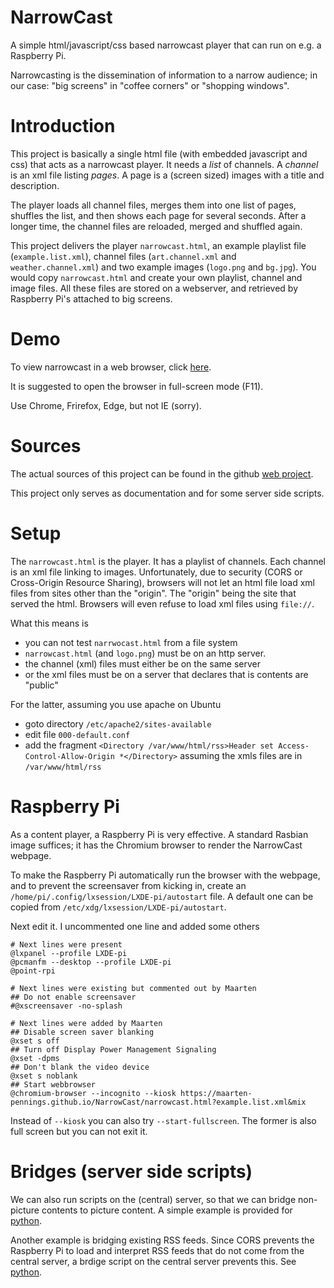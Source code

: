 # NarrowCast
A simple html/javascript/css based narrowcast player that can run on e.g. a Raspberry Pi.

Narrowcasting is the dissemination of information to a narrow audience; 
in our case: "big screens" in "coffee corners" or "shopping windows".

# Introduction
This project is basically a single html file (with embedded javascript and css) that acts as a narrowcast player.
It needs a _list_ of channels. A _channel_ is an xml file listing _pages_.
A page is a (screen sized) images with a title and description.

The player loads all channel files, merges them into one list of pages, shuffles the list, and then shows each page for several seconds.
After a longer time, the channel files are reloaded, merged and shuffled again.

This project delivers the player `narrowcast.html`, an example playlist file (`example.list.xml`),
channel files (`art.channel.xml` and `weather.channel.xml`) and two example images (`logo.png` and `bg.jpg`).
You would copy `narrowcast.html` and create your own playlist, channel and image files.
All these files are stored on a webserver, and retrieved by Raspberry Pi's attached to big screens.


# Demo
To view narrowcast in a web browser, click 
[here](https://maarten-pennings.github.io/NarrowCast/narrowcast.html?example.list.xml&mix).

It is suggested to open the browser in full-screen mode (F11).

Use Chrome, Frirefox, Edge, but not IE (sorry).


# Sources
The actual sources of this project can be found in the github
[web project](https://github.com/maarten-pennings/maarten-pennings.github.io/tree/master/NarrowCast).

This project only serves as documentation and for some server side scripts.


# Setup
The `narrowcast.html` is the player.
It has a playlist of channels. Each channel is an xml file linking to images.
Unfortunately, due to security (CORS or Cross-Origin Resource Sharing), 
browsers will not let an html file load xml files from sites other than the "origin".
The "origin" being the site that served the html. Browsers will even refuse to load xml 
files using `file://`.

What this means is
 - you can not test `narrwocast.html` from a file system
 - `narrowcast.html` (and `logo.png`) must be on an http server.
 - the channel (xml) files must either be on the same server
 - or the xml files must be on a server that declares that is contents are "public"
 
For the latter, assuming you use apache on Ubuntu
 - goto directory `/etc/apache2/sites-available`
 - edit file `000-default.conf`
 - add the fragment `<Directory /var/www/html/rss>Header set Access-Control-Allow-Origin *</Directory>`
   assuming the xmls files are in `/var/www/html/rss`


# Raspberry Pi
As a content player, a Raspberry Pi is very effective.
A standard Rasbian image suffices; it has the Chromium browser to render the NarrowCast webpage.

To make the Raspberry Pi automatically run the browser with the webpage, and to prevent the screensaver
from kicking in, create an `/home/pi/.config/lxsession/LXDE-pi/autostart` file. A default one
can be copied from `/etc/xdg/lxsession/LXDE-pi/autostart`.

Next edit it. I uncommented one line and added some others

```
# Next lines were present
@lxpanel --profile LXDE-pi
@pcmanfm --desktop --profile LXDE-pi
@point-rpi

# Next lines were existing but commented out by Maarten
## Do not enable screensaver
#@xscreensaver -no-splash

# Next lines were added by Maarten
## Disable screen saver blanking
@xset s off
## Turn off Display Power Management Signaling
@xset -dpms
## Don't blank the video device
@xset s noblank
## Start webbrowser
@chromium-browser --incognito --kiosk https://maarten-pennings.github.io/NarrowCast/narrowcast.html?example.list.xml&mix
```

Instead of `--kiosk` you can also try `--start-fullscreen`. 
The former is also full screen but you can not exit it. 


# Bridges (server side scripts)
We can also run scripts on the (central) server, so that we can bridge non-picture contents to picture content.
A simple example is provided for [python](xkcd.channel.xml.py).

Another example is bridging existing RSS feeds. 
Since CORS prevents the Raspberry Pi to load and interpret RSS feeds that do not come from the central server,
a brdige script on the central server prevents this. See [python](rss.channel.xml.py).

